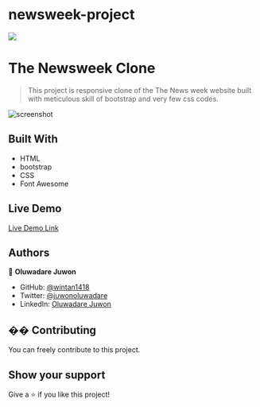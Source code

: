 # newsweek-project
![](https://img.shields.io/badge/Microverse-blueviolet)

# The Newsweek Clone

> This project is responsive clone of the The News week website built with meticulous skill of bootstrap and very few css codes.

![screenshot](images/screenshot.png)


## Built With

- HTML
- bootstrap
- CSS
- Font Awesome


## Live Demo

[Live Demo Link](https://raw.githack.com/wintan1418/newsweek-project/feature-branch/index.html)

## Authors

👤 **Oluwadare Juwon**

- GitHub: [@wintan1418](https://github.com/wintan1418)
- Twitter: [@juwonoluwadare](https://twitter.com/oluwadarejuwon)
- LinkedIn: [Oluwadare Juwon](https://www.linkedin.com/in/oluwadare-juwon-048a391a8/)



## �� Contributing
You can freely contribute to this project.
## Show your support
Give a ⭐️ if you like this project!

